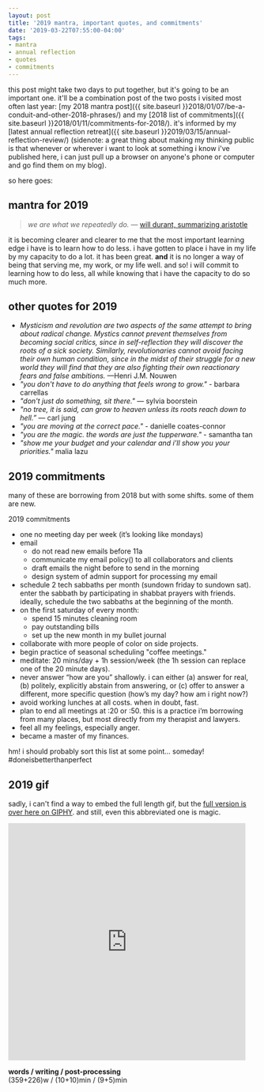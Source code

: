 ```yaml
---
layout: post
title: '2019 mantra, important quotes, and commitments'
date: '2019-03-22T07:55:00-04:00'
tags:
- mantra
- annual reflection
- quotes
- commitments
--- 
```


this post might take two days to put together, but it's going to be an important one. it'll be a combination post of the two posts i visited most often last year: [my 2018 mantra post]({{ site.baseurl }}2018/01/07/be-a-conduit-and-other-2018-phrases/) and my [2018 list of commitments]({{ site.baseurl }}2018/01/11/commitments-for-2018/). it's informed by my [latest annual reflection retreat]({{ site.baseurl }}2019/03/15/annual-reflection-review/) (sidenote: a great thing about making my thinking public is that whenever or wherever i want to look at something i know i've published here, i can just pull up a browser on anyone's phone or computer and go find them on my blog). 

so here goes:

## mantra for 2019

> _we are what we repeatedly do._ — [will durant, summarizing aristotle](http://blogs.umb.edu/quoteunquote/2012/05/08/its-a-much-more-effective-quotation-to-attribute-it-to-aristotle-rather-than-to-will-durant/)


it is becoming clearer and clearer to me that the most important learning edge i have is to learn how to do less. i have gotten to place i have in my life by my capacity to do a lot. it has been great. **and** it is no longer a way of being that serving me, my work, or my life well. and so! i will commit to learning how to do less, all while knowing that i have the capacity to do so much more. 

## other quotes for 2019

* _Mysticism and revolution are two aspects of the same attempt to bring about radical change. Mystics cannot prevent themselves from becoming social critics, since in self-reflection they will discover the roots of a sick society. Similarly, revolutionaries cannot avoid facing their own human condition, since in the midst of their struggle for a new world they will find that they are also fighting their own reactionary fears and false ambitions._ —Henri J.M. Nouwen
* _"you don't have to do anything that feels wrong to grow."_ - barbara carrellas
* _"don't just do something, sit there."_ — sylvia boorstein
* _"no tree, it is said, can grow to heaven unless its roots reach down to hell.”_ ― carl jung
* _"you are moving at the correct pace."_ - danielle coates-connor 
* _"you are the magic. the words are just the tupperware."_ - samantha tan
* _"show me your budget and your calendar and i’ll show you your priorities."_ malia lazu

## 2019 commitments

many of these are borrowing from 2018 but with some shifts. some of them are new. 

2019 commitments

* one no meeting day per week (it’s looking like mondays)
* email
    * do not read new emails before 11a
    * communicate my email policy() to all collaborators and clients
    * draft emails the night before to send in the morning
    * design system of admin support for processing my email
* schedule 2 tech sabbaths per month (sundown friday to sundown sat). enter the sabbath by participating in shabbat prayers with friends. ideally, schedule the two sabbaths at the beginning of the month. 
* on the first saturday of every month:
    * spend 15 minutes cleaning room
    * pay outstanding bills
    * set up the new month in my bullet journal
* collaborate with more people of color on side projects. 
* begin practice of seasonal scheduling "coffee meetings." 
* meditate: 20 mins/day + 1h session/week (the 1h session can replace one of the 20 minute days). 
* never answer “how are you” shallowly. i can either (a) answer for real, (b) politely, explicitly abstain from answering, or (c) offer to answer a different, more specific question (how’s my day? how am i right now?)
* avoid working lunches at all costs. when in doubt, fast.
* plan to end all meetings at :20 or :50. this is a practice i’m borrowing from many places, but most directly from my therapist and lawyers.
* feel all my feelings, especially anger. 
* became a master of my finances.

hm! i should probably sort this list at some point... someday! #doneisbetterthanperfect


## 2019 gif

sadly, i can't find a way to embed the full length gif, but the <a href="https://media.giphy.com/media/BkL4Vyz0z2iYQMhwFw/source.mp4">full version is over here on GIPHY</a>. and still, even this abbreviated one is magic. 

<iframe src="https://giphy.com/embed/BkL4Vyz0z2iYQMhwFw" width="480" height="480" frameBorder="0" class="giphy-embed" allowFullScreen></iframe><p></p>



<!-- hyperlink bank -->


<!-- &#042; = asterisk -->
<!-- &#039; = single quote '-->

**words / writing / post-processing**  
(359+226)w / (10+10)min / (9+5)min